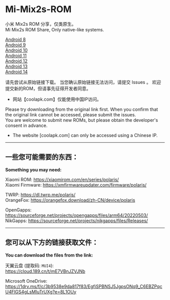 # Mi-Mix2s-ROM  

小米 Mix2s ROM 分享，仅类原生。  
Mi Mix2s ROM Share, Only native-like systems.

[Android 8](A8.MD)  
[Android 9](A9.MD)  
[Android 10](A10.MD)  
[Android 11](A11.MD)  
[Android 12](A12.MD)  
[Android 13](A13.MD)  
[Android 14](A14.MD)    

请先尝试从原始链接下载。
当您确认原始链接无法访问，请提交 Issues 。 
欢迎提交新的ROM，但请事先征得开发者同意。
* 网站【coolapk.com】仅能使用中国IP访问。

Please try downloading from the original link first.
When you confirm that the original link cannot be accessed, please submit the issues.  
You are welcome to submit new ROMs, but please obtain the developer's consent in advance.
* The website [coolapk.com] can only be accessed using a Chinese IP.  

-------------------------
## 一些您可能需要的东西：
**Something you may need:**  

Xiaomi ROM: https://xiaomirom.com/en/series/polaris/  
Xiaomi Firmware: https://xmfirmwareupdater.com/firmware/polaris/    

TWRP: https://dl.twrp.me/polaris/  
OrangeFox: https://orangefox.download/zh-CN/device/polaris  

OpenGapps: https://sourceforge.net/projects/opengapps/files/arm64/20220503/  
NikGapps: https://sourceforge.net/projects/nikgapps/files/Releases/

-------------------------

## 您可以从下方的链接获取文件：
**You can download the files from the link:**    

天翼云盘 (提取码: `MUI4`):  
https://cloud.189.cn/t/mE7VBnJZVJNb  

Microsoft OneDrive:  
https://1drv.ms/f/c/3b9538e9da817f83/EgfiSPBNSJ5JgpsONq9_C6EBZPqcU4FlGS4gLsMIuTrUXg?e=8L1OUy
